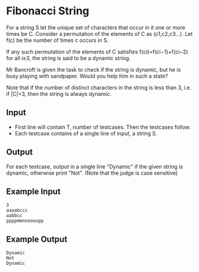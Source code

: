 # Fibonacci String

For a string S let the unique set of characters that occur in it one or more times be C. Consider a permutation of the elements of C as (c1,c2,c3...). Let f(c) be the number of times c occurs in S.

If any such permutation of the elements of C satisfies f(ci)=f(ci−1)+f(ci−2) for all i≥3, the string is said to be a dynamic string.

Mr Bancroft is given the task to check if the string is dynamic, but he is busy playing with sandpaper. Would you help him in such a state?

Note that if the number of distinct characters in the string is less than 3, i.e. if |C|<3, then the string is always dynamic.

## Input

- First line will contain T, number of testcases. Then the testcases follow.
- Each testcase contains of a single line of input, a string S.

## Output

For each testcase, output in a single line "Dynamic" if the given string is dynamic, otherwise print "Not". (Note that the judge is case sensitive)

## Example Input

```
3
aaaabccc
aabbcc
ppppmmnnoooopp
```

## Example Output

```
Dynamic
Not
Dynamic
```
